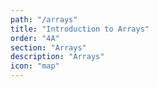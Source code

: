 ```yaml
---
path: "/arrays"
title: "Introduction to Arrays"
order: "4A"
section: "Arrays"
description: "Arrays"
icon: "map"
---
```

